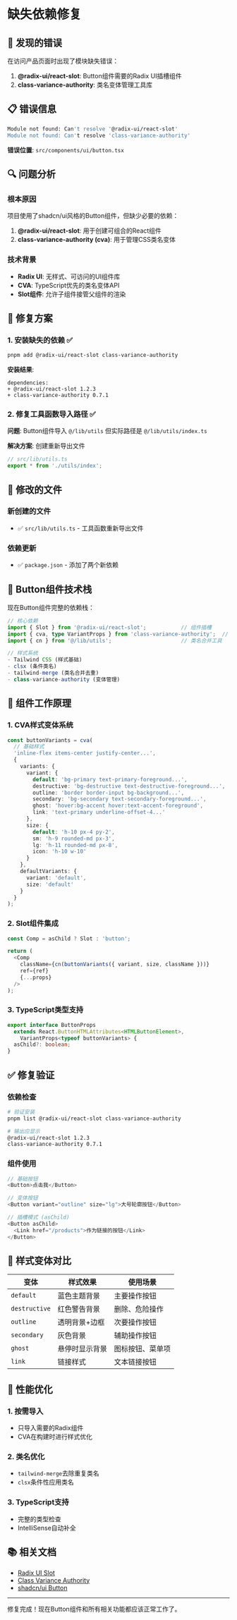 # 缺失依赖修复

## 🐛 发现的错误

在访问产品页面时出现了模块缺失错误：

1. **@radix-ui/react-slot**: Button组件需要的Radix UI插槽组件
2. **class-variance-authority**: 类名变体管理工具库

## 📋 错误信息

```bash
Module not found: Can't resolve '@radix-ui/react-slot'
Module not found: Can't resolve 'class-variance-authority'
```

**错误位置**: `src/components/ui/button.tsx`

## 🔍 问题分析

### 根本原因
项目使用了shadcn/ui风格的Button组件，但缺少必要的依赖：

1. **@radix-ui/react-slot**: 用于创建可组合的React组件
2. **class-variance-authority (cva)**: 用于管理CSS类名变体

### 技术背景
- **Radix UI**: 无样式、可访问的UI组件库
- **CVA**: TypeScript优先的类名变体API
- **Slot组件**: 允许子组件接管父组件的渲染

## 🔧 修复方案

### 1. 安装缺失的依赖 ✅

```bash
pnpm add @radix-ui/react-slot class-variance-authority
```

**安装结果**:
```
dependencies:
+ @radix-ui/react-slot 1.2.3
+ class-variance-authority 0.7.1
```

### 2. 修复工具函数导入路径 ✅

**问题**: Button组件导入 `@/lib/utils` 但实际路径是 `@/lib/utils/index.ts`

**解决方案**: 创建重新导出文件

```typescript
// src/lib/utils.ts
export * from './utils/index';
```

## 📁 修改的文件

### 新创建的文件
- ✅ `src/lib/utils.ts` - 工具函数重新导出文件

### 依赖更新
- ✅ `package.json` - 添加了两个新依赖

## 🎯 Button组件技术栈

现在Button组件完整的依赖栈：

```typescript
// 核心依赖
import { Slot } from '@radix-ui/react-slot';           // 组件插槽
import { cva, type VariantProps } from 'class-variance-authority';  // 样式变体
import { cn } from '@/lib/utils';                      // 类名合并工具

// 样式系统
- Tailwind CSS (样式基础)
- clsx (条件类名)
- tailwind-merge (类名合并去重)
- class-variance-authority (变体管理)
```

## 🔄 组件工作原理

### 1. CVA样式变体系统

```typescript
const buttonVariants = cva(
  // 基础样式
  'inline-flex items-center justify-center...',
  {
    variants: {
      variant: {
        default: 'bg-primary text-primary-foreground...',
        destructive: 'bg-destructive text-destructive-foreground...',
        outline: 'border border-input bg-background...',
        secondary: 'bg-secondary text-secondary-foreground...',
        ghost: 'hover:bg-accent hover:text-accent-foreground',
        link: 'text-primary underline-offset-4...'
      },
      size: {
        default: 'h-10 px-4 py-2',
        sm: 'h-9 rounded-md px-3',
        lg: 'h-11 rounded-md px-8',
        icon: 'h-10 w-10'
      }
    },
    defaultVariants: {
      variant: 'default',
      size: 'default'
    }
  }
);
```

### 2. Slot组件集成

```typescript
const Comp = asChild ? Slot : 'button';

return (
  <Comp
    className={cn(buttonVariants({ variant, size, className }))}
    ref={ref}
    {...props}
  />
);
```

### 3. TypeScript类型支持

```typescript
export interface ButtonProps
  extends React.ButtonHTMLAttributes<HTMLButtonElement>,
    VariantProps<typeof buttonVariants> {
  asChild?: boolean;
}
```

## ✅ 修复验证

### 依赖检查
```bash
# 验证安装
pnpm list @radix-ui/react-slot class-variance-authority

# 输出应显示
@radix-ui/react-slot 1.2.3
class-variance-authority 0.7.1
```

### 组件使用
```typescript
// 基础按钮
<Button>点击我</Button>

// 变体按钮
<Button variant="outline" size="lg">大号轮廓按钮</Button>

// 插槽模式 (asChild)
<Button asChild>
  <Link href="/products">作为链接的按钮</Link>
</Button>
```

## 🎨 样式变体对比

| 变体 | 样式效果 | 使用场景 |
|------|----------|----------|
| `default` | 蓝色主题背景 | 主要操作按钮 |
| `destructive` | 红色警告背景 | 删除、危险操作 |
| `outline` | 透明背景+边框 | 次要操作按钮 |
| `secondary` | 灰色背景 | 辅助操作按钮 |
| `ghost` | 悬停时显示背景 | 图标按钮、菜单项 |
| `link` | 链接样式 | 文本链接按钮 |

## 🚀 性能优化

### 1. 按需导入
- 只导入需要的Radix组件
- CVA在构建时进行样式优化

### 2. 类名优化
- `tailwind-merge`去除重复类名
- `clsx`条件性应用类名

### 3. TypeScript支持
- 完整的类型检查
- IntelliSense自动补全

## 📚 相关文档

- [Radix UI Slot](https://www.radix-ui.com/docs/primitives/utilities/slot)
- [Class Variance Authority](https://cva.style/docs)
- [shadcn/ui Button](https://ui.shadcn.com/docs/components/button)

---

修复完成！现在Button组件和所有相关功能都应该正常工作了。
